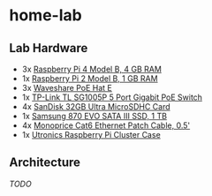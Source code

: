 # home-lab

## Lab Hardware

- 3x [Raspberry Pi 4 Model B, 4 GB RAM](https://www.adafruit.com/product/4296)
- 1x [Raspberry Pi 2 Model B, 1 GB RAM](https://www.adafruit.com/product/2358)
- 3x [Waveshare PoE Hat E](https://www.amazon.com/Raspberry-Ethernet-Standard-Compatible-Connecting/dp/B0974TK3KD)
- 1x [TP-Link TL SG1005P 5 Port Gigabit PoE Switch](https://www.amazon.com/TP-Link-Compliant-Shielded-Optimization-TL-SG1005P/dp/B07PPJTR15)
- 4x [SanDisk 32GB Ultra MicroSDHC Card](https://www.amazon.com/SanDisk-2-Pack-microSDXC-2x128GB-Adapter/dp/B08GY9NYRM)
- 1x [Samsung 870 EVO SATA III SSD, 1 TB](https://www.amazon.com/SAMSUNG-Inch-Internal-MZ-77E1T0B-AM/dp/B08QBJ2YMG)
- 4x [Monoprice Cat6 Ethernet Patch Cable, 0.5'](https://www.amazon.com/Monoprice-Cat6-Ethernet-Patch-Cable/dp/B01C68CVDC)
- 1x [Utronics Raspberry Pi Cluster Case](https://www.amazon.com/UCTRONICS-Upgraded-Enclosure-Raspberry-Compatible/dp/B09S11Q684)

## Architecture

_TODO_
